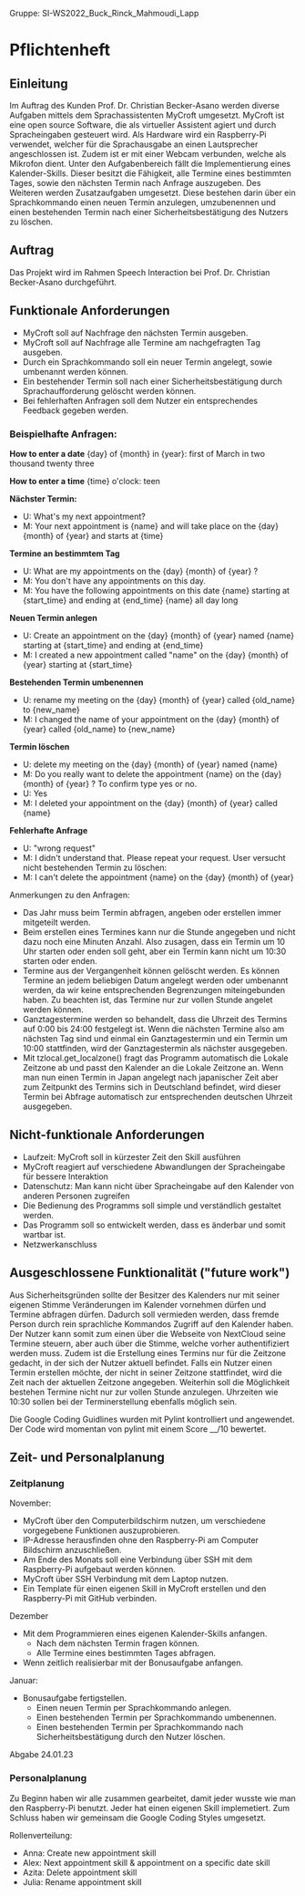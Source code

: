 Gruppe: SI-WS2022_Buck_Rinck_Mahmoudi_Lapp

# Pflichtenheft

## Einleitung
Im Auftrag des Kunden Prof. Dr. Christian Becker-Asano werden diverse Aufgaben mittels dem Sprachassistenten MyCroft umgesetzt. 
MyCroft ist eine open source Software, die als virtueller Assistent agiert und durch Spracheingaben gesteuert wird.
Als Hardware wird ein Raspberry-Pi verwendet, welcher für die Sprachausgabe an einen Lautsprecher angeschlossen ist.
Zudem ist er mit einer Webcam verbunden, welche als Mikrofon dient.
Unter den Aufgabenbereich fällt die Implementierung eines Kalender-Skills. 
Dieser besitzt die Fähigkeit, alle Termine eines bestimmten Tages, sowie den nächsten Termin nach Anfrage auszugeben.
Des Weiteren werden Zusatzaufgaben umgesetzt. 
Diese bestehen darin über ein Sprachkommando einen neuen Termin anzulegen, umzubenennen und einen bestehenden Termin nach einer Sicherheitsbestätigung des Nutzers zu löschen.


## Auftrag

Das Projekt wird im Rahmen Speech Interaction bei Prof. Dr. Christian Becker-Asano durchgeführt.


## Funktionale Anforderungen

- MyCroft soll auf Nachfrage den nächsten Termin ausgeben.
- MyCroft soll auf Nachfrage alle Termine am nachgefragten Tag ausgeben.
- Durch ein Sprachkommando soll ein neuer Termin angelegt, sowie umbenannt werden können.
- Ein bestehender Termin soll nach einer Sicherheitsbestätigung durch Sprachaufforderung gelöscht werden können.
- Bei fehlerhaften Anfragen soll dem Nutzer ein entsprechendes Feedback gegeben werden. 

### Beispielhafte Anfragen:


**How to enter a date**
{day} of {month} in {year}: first of March in two thousand twenty three

**How to enter a time**
{time} o'clock: teen

**Nächster Termin:**
- U: What's my next appointment? 
- M: Your next appointment is {name} and will take place on the {day} {month} of {year} and starts at {time}

**Termine an bestimmtem Tag**
- U: What are my appointments on the {day} {month} of {year} ? 
- M: You don't have any appointments on this day. 
- M: You have the following appointments on this date
     {name} starting at {start_time} and ending at {end_time}
     {name} all day long

**Neuen Termin anlegen**
- U: Create an appointment on the {day} {month} of {year} named {name} starting at {start_time} and ending at {end_time}
- M: I created a new appointment called "name" on the {day} {month} of {year} starting at {start_time}

**Bestehenden Termin umbenennen**
- U: rename my meeting on the {day} {month} of {year} called {old_name} to {new_name}
- M: I changed the name of your appointment on the {day} {month} of {year} called {old_name} to {new_name}

**Termin löschen**
- U: delete my meeting on the {day} {month} of {year} named {name}
- M: Do you really want to delete the appointment {name} on the {day} {month} of {year} ? To confirm type yes or no.
- U: Yes
- M: I deleted your appointment on the {day} {month} of {year} called {name}

**Fehlerhafte Anfrage**
- U: "wrong request"
- M: I didn't understand that. Please repeat your request.
User versucht nicht bestehenden Termin zu löschen:
- M: I can't delete the appointment {name} on the {day} {month} of {year}

Anmerkungen zu den Anfragen:
- Das Jahr muss beim Termin abfragen, angeben oder erstellen immer mitgeteilt werden.
- Beim erstellen eines Termines kann nur die Stunde angegeben und nicht dazu noch eine Minuten Anzahl. Also zusagen, dass ein Termin um 10 Uhr starten oder enden soll geht, aber ein Termin kann nicht um 10:30 starten oder enden. 
- Termine aus der Vergangenheit können gelöscht werden. Es können Termine an jedem beliebigen Datum angelegt werden oder umbenannt werden, da wir keine entsprechenden Begrenzungen miteingebunden haben. Zu beachten ist, das Termine nur zur vollen Stunde angelet werden können.   
- Ganztagestermine werden so behandelt, dass die Uhrzeit des Termins auf 0:00 bis 24:00 festgelegt ist. Wenn die nächsten Termine also am nächsten Tag sind und einmal ein Ganztagestermin und ein Termin um 10:00 stattfinden, wird der Ganztagestermin als nächster ausgegeben.
- Mit tzlocal.get_localzone() fragt das Programm automatisch die Lokale Zeitzone ab und passt den Kalender an die Lokale Zeitzone an. Wenn man nun einen Termin in Japan angelegt nach japanischer Zeit aber zum Zeitpunkt des Termins sich in Deutschland befindet, wird dieser Termin bei Abfrage automatisch zur entsprechenden deutschen Uhrzeit ausgegeben.




## Nicht-funktionale Anforderungen
- Laufzeit: MyCroft soll in kürzester Zeit den Skill ausführen
- MyCroft reagiert auf verschiedene Abwandlungen der Spracheingabe für bessere Interaktion
- Datenschutz: Man kann nicht über Spracheingabe auf den Kalender von anderen Personen zugreifen
- Die Bedienung des Programms soll simple und verständlich gestaltet werden.
- Das Programm soll so entwickelt werden, dass es änderbar und somit wartbar ist. 
- Netzwerkanschluss


## Ausgeschlossene Funktionalität ("future work")

Aus Sicherheitsgründen sollte der Besitzer des Kalenders nur mit seiner eigenen Stimme Veränderungen im Kalender vornehmen dürfen und Termine abfragen dürfen. Dadurch soll vermieden werden, dass fremde Person durch rein sprachliche Kommandos Zugriff auf den Kalender haben. 
Der Nutzer kann somit zum einen über die Webseite von NextCloud seine Termine steuern, aber auch über die Stimme, welche vorher authentifiziert werden muss. 
Zudem ist die Erstellung eines Termins nur für die Zeitzone gedacht, in der sich der Nutzer aktuell befindet. Falls ein Nutzer einen Termin erstellen möchte, der nicht in seiner Zeitzone stattfindet, wird die Zeit nach der aktuellen Zeitzone angegeben.
Weiterhin soll die Möglichkeit bestehen Termine nicht nur zur vollen Stunde anzulegen. Uhrzeiten wie 10:30 sollen bei der Terminerstellung ebenfalls möglich sein. 

Die Google Coding Guidlines wurden mit Pylint kontrolliert und angewendet. Der Code wird momentan von pylint mit einem Score __/10 bewertet.


## Zeit- und Personalplanung

### Zeitplanung

November:
- MyCroft über den Computerbildschirm nutzen, um verschiedene vorgegebene Funktionen auszuprobieren. 
- IP-Adresse herausfinden ohne den Raspberry-Pi am Computer Bildschirm anzuschließen. 
- Am Ende des Monats soll eine Verbindung über SSH mit dem Raspberry-Pi aufgebaut werden können. 
- MyCroft über SSH Verbindung mit dem Laptop nutzen. 
- Ein Template für einen eigenen Skill in MyCroft erstellen und den Raspberry-Pi mit GitHub verbinden.

Dezember
- Mit dem Programmieren eines eigenen Kalender-Skills anfangen.
  - Nach dem nächsten Termin fragen können.
  - Alle Termine eines bestimmten Tages abfragen.
- Wenn zeitlich realisierbar mit der Bonusaufgabe anfangen.

Januar:
- Bonusaufgabe fertigstellen.
  - Einen neuen Termin per Sprachkommando anlegen.
  - Einen bestehenden Termin per Sprachkommando umbenennen.
  - Einen bestehenden Termin per Sprachkommando nach Sicherheitsbestätigung durch den Nutzer löschen.

Abgabe 24.01.23


### Personalplanung
 
Zu Beginn haben wir alle zusammen gearbeitet, damit jeder wusste wie man den Raspberry-Pi benutzt. Jeder hat einen eigenen Skill implemetiert. Zum Schluss haben wir gemeinsam die Google Coding Styles umgesetzt.

Rollenverteilung: 
- Anna: Create new appointment skill
- Alex: Next appointment skill & appointment on a specific date skill
- Azita: Delete appointment skill
- Julia: Rename appointment skill
